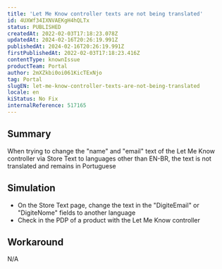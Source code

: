 ```yaml
---
title: 'Let Me Know controller texts are not being translated'
id: 4UXWf34IXNVAEKgH4hQLTx
status: PUBLISHED
createdAt: 2022-02-03T17:18:23.078Z
updatedAt: 2024-02-16T20:26:19.991Z
publishedAt: 2024-02-16T20:26:19.991Z
firstPublishedAt: 2022-02-03T17:18:23.416Z
contentType: knownIssue
productTeam: Portal
author: 2mXZkbi0oi061KicTExNjo
tag: Portal
slugEN: let-me-know-controller-texts-are-not-being-translated
locale: en
kiStatus: No Fix
internalReference: 517165
---
```


## Summary


When trying to change the "name" and "email" text of the Let Me Know controller via Store Text to languages other than EN-BR, the text is not translated and remains in Portuguese



## Simulation


- On the Store Text page, change the text in the "DigiteEmail" or "DigiteNome" fields to another language
- Check in the PDP of a product with the Let Me Know controller



## Workaround


N/A

